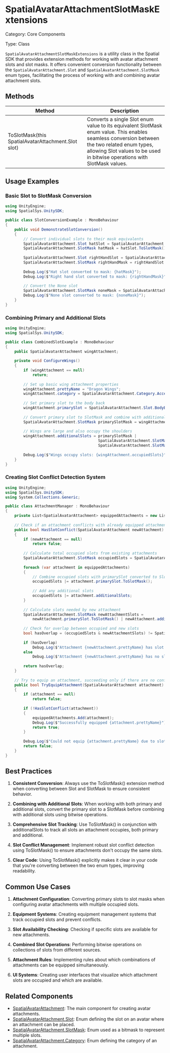 # SpatialAvatarAttachmentSlotMaskExtensions

Category: Core Components

Type: Class

`SpatialAvatarAttachmentSlotMaskExtensions` is a utility class in the Spatial SDK that provides extension methods for working with avatar attachment slots and slot masks. It offers convenient conversion functionality between the `SpatialAvatarAttachment.Slot` and `SpatialAvatarAttachment.SlotMask` enum types, facilitating the process of working with and combining avatar attachment slots.

## Methods

| Method | Description |
| --- | --- |
| ToSlotMask(this SpatialAvatarAttachment.Slot slot) | Converts a single Slot enum value to its equivalent SlotMask enum value. This enables seamless conversion between the two related enum types, allowing Slot values to be used in bitwise operations with SlotMask values. |

## Usage Examples

### Basic Slot to SlotMask Conversion

```csharp
using UnityEngine;
using SpatialSys.UnitySDK;

public class SlotConversionExample : MonoBehaviour
{
    public void DemonstrateSlotConversion()
    {
        // Convert individual slots to their mask equivalents
        SpatialAvatarAttachment.Slot hatSlot = SpatialAvatarAttachment.Slot.Hat;
        SpatialAvatarAttachment.SlotMask hatMask = hatSlot.ToSlotMask();
        
        SpatialAvatarAttachment.Slot rightHandSlot = SpatialAvatarAttachment.Slot.RightHand;
        SpatialAvatarAttachment.SlotMask rightHandMask = rightHandSlot.ToSlotMask();
        
        Debug.Log($"Hat slot converted to mask: {hatMask}");
        Debug.Log($"Right hand slot converted to mask: {rightHandMask}");
        
        // Convert the None slot
        SpatialAvatarAttachment.SlotMask noneMask = SpatialAvatarAttachment.Slot.None.ToSlotMask();
        Debug.Log($"None slot converted to mask: {noneMask}");
    }
}
```

### Combining Primary and Additional Slots

```csharp
using UnityEngine;
using SpatialSys.UnitySDK;

public class CombinedSlotExample : MonoBehaviour
{
    public SpatialAvatarAttachment wingAttachment;
    
    private void ConfigureWings()
    {
        if (wingAttachment == null)
            return;
            
        // Set up basic wing attachment properties
        wingAttachment.prettyName = "Dragon Wings";
        wingAttachment.category = SpatialAvatarAttachment.Category.Accessory;
        
        // Set primary slot to the body back
        wingAttachment.primarySlot = SpatialAvatarAttachment.Slot.BodyBack;
        
        // Convert primary slot to SlotMask and combine with additional slots
        SpatialAvatarAttachment.SlotMask primarySlotMask = wingAttachment.primarySlot.ToSlotMask();
        
        // Wings are large and also occupy the shoulders
        wingAttachment.additionalSlots = primarySlotMask | 
                                         SpatialAvatarAttachment.SlotMask.LeftShoulder | 
                                         SpatialAvatarAttachment.SlotMask.RightShoulder;
        
        Debug.Log($"Wings occupy slots: {wingAttachment.occupiedSlots}");
    }
}
```

### Creating Slot Conflict Detection System

```csharp
using UnityEngine;
using SpatialSys.UnitySDK;
using System.Collections.Generic;

public class AttachmentManager : MonoBehaviour
{
    private List<SpatialAvatarAttachment> equippedAttachments = new List<SpatialAvatarAttachment>();
    
    // Check if an attachment conflicts with already equipped attachments
    public bool HasSlotConflict(SpatialAvatarAttachment newAttachment)
    {
        if (newAttachment == null)
            return false;
        
        // Calculate total occupied slots from existing attachments
        SpatialAvatarAttachment.SlotMask occupiedSlots = SpatialAvatarAttachment.SlotMask.None;
        
        foreach (var attachment in equippedAttachments)
        {
            // Combine occupied slots with primarySlot converted to SlotMask
            occupiedSlots |= attachment.primarySlot.ToSlotMask();
            
            // Add any additional slots
            occupiedSlots |= attachment.additionalSlots;
        }
        
        // Calculate slots needed by new attachment
        SpatialAvatarAttachment.SlotMask newAttachmentSlots = 
            newAttachment.primarySlot.ToSlotMask() | newAttachment.additionalSlots;
        
        // Check for overlap between occupied and new slots
        bool hasOverlap = (occupiedSlots & newAttachmentSlots) != SpatialAvatarAttachment.SlotMask.None;
        
        if (hasOverlap)
            Debug.Log($"Attachment {newAttachment.prettyName} has slot conflicts");
        else
            Debug.Log($"Attachment {newAttachment.prettyName} has no slot conflicts");
            
        return hasOverlap;
    }
    
    // Try to equip an attachment, succeeding only if there are no conflicts
    public bool TryEquipAttachment(SpatialAvatarAttachment attachment)
    {
        if (attachment == null)
            return false;
            
        if (!HasSlotConflict(attachment))
        {
            equippedAttachments.Add(attachment);
            Debug.Log($"Successfully equipped {attachment.prettyName}");
            return true;
        }
        
        Debug.Log($"Could not equip {attachment.prettyName} due to slot conflicts");
        return false;
    }
}
```

## Best Practices

1. **Consistent Conversion**: Always use the ToSlotMask() extension method when converting between Slot and SlotMask to ensure consistent behavior.

2. **Combining with Additional Slots**: When working with both primary and additional slots, convert the primary slot to a SlotMask before combining with additional slots using bitwise operations.

3. **Comprehensive Slot Tracking**: Use ToSlotMask() in conjunction with additionalSlots to track all slots an attachment occupies, both primary and additional.

4. **Slot Conflict Management**: Implement robust slot conflict detection using ToSlotMask() to ensure attachments don't occupy the same slots.

5. **Clear Code**: Using ToSlotMask() explicitly makes it clear in your code that you're converting between the two enum types, improving readability.

## Common Use Cases

1. **Attachment Configuration**: Converting primary slots to slot masks when configuring avatar attachments with multiple occupied slots.

2. **Equipment Systems**: Creating equipment management systems that track occupied slots and prevent conflicts.

3. **Slot Availability Checking**: Checking if specific slots are available for new attachments.

4. **Combined Slot Operations**: Performing bitwise operations on collections of slots from different sources.

5. **Attachment Rules**: Implementing rules about which combinations of attachments can be equipped simultaneously.

6. **UI Systems**: Creating user interfaces that visualize which attachment slots are occupied and which are available.

## Related Components

- [SpatialAvatarAttachment](./SpatialAvatarAttachment.md): The main component for creating avatar attachments.
- [SpatialAvatarAttachment.Slot](./SpatialAvatarAttachment.Slot.md): Enum defining the slot on an avatar where an attachment can be placed.
- [SpatialAvatarAttachment.SlotMask](./SpatialAvatarAttachment.SlotMask.md): Enum used as a bitmask to represent multiple slots.
- [SpatialAvatarAttachment.Category](./SpatialAvatarAttachment.Category.md): Enum defining the category of an attachment.